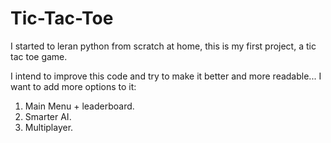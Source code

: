 # Tic-Tac-Toe
I started to leran python from scratch at home, this is my first project, a tic tac toe game.

I intend to improve this code and try to make it better and more readable...
I want to add more options to it:
  1. Main Menu + leaderboard.
  2. Smarter AI.
  3. Multiplayer.
  
